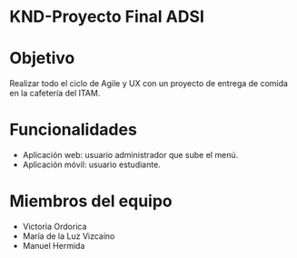 # KND-Proyecto Final ADSI

# Objetivo
Realizar todo el ciclo de Agile y UX con un proyecto de entrega de comida en la cafetería del ITAM.

# Funcionalidades
- Aplicación web: usuario administrador que sube el menú.
- Aplicación móvil: usuario estudiante.


# Miembros del equipo
- Victoria Ordorica
- María de la Luz Vizcaíno
- Manuel Hermida
